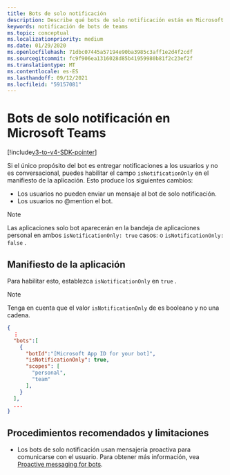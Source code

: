 ```yaml
---
title: Bots de solo notificación
description: Describe qué bots de solo notificación están en Microsoft Teams
keywords: notificación de bots de teams
ms.topic: conceptual
ms.localizationpriority: medium
ms.date: 01/29/2020
ms.openlocfilehash: 71dbc07445a57194e90ba3985c3aff1e2d4f2cdf
ms.sourcegitcommit: fc9f906ea1316028d85b41959980b81f2c23ef2f
ms.translationtype: MT
ms.contentlocale: es-ES
ms.lasthandoff: 09/12/2021
ms.locfileid: "59157081"
---
```

# <a name="notification-only-bots-in-microsoft-teams"></a>Bots de solo notificación en Microsoft Teams

[!include[v3-to-v4-SDK-pointer](~/includes/v3-to-v4-pointer-bots.md)]

Si el único propósito del bot es entregar notificaciones a los usuarios y no es conversacional, puedes habilitar el campo `isNotificationOnly` en el manifiesto de la aplicación. Esto produce los siguientes cambios:

* Los usuarios no pueden enviar un mensaje al bot de solo notificación.
* Los usuarios no @mention el bot.

> [!NOTE]
> Las aplicaciones solo bot aparecerán en la bandeja de aplicaciones personal en ambos `isNotificationOnly: true` casos: o `isNotificationOnly: false` .

## <a name="app-manifest"></a>Manifiesto de la aplicación

Para habilitar esto, establezca `isNotificationOnly` en `true` .

> [!NOTE]
> Tenga en cuenta que el valor `isNotificationOnly` de es booleano y no una cadena.

```json
{
  ⋮
  "bots":[
    {
      "botId":"[Microsoft App ID for your bot]",
      "isNotificationOnly": true,
      "scopes": [
        "personal",
        "team"
      ],
    }
  ],
  ...
}
```

## <a name="best-practices-and-limitations"></a>Procedimientos recomendados y limitaciones

* Los bots de solo notificación usan mensajería proactiva para comunicarse con el usuario. Para obtener más información, vea [Proactive messaging for bots](~/resources/bot-v3/bot-conversations/bots-conv-proactive.md).
